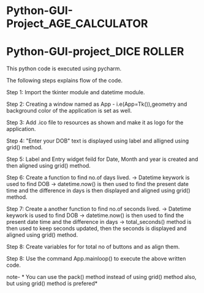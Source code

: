 # Python-GUI-Project_AGE_CALCULATOR

# Python-GUI-project_DICE ROLLER 

This python code is executed using pycharm.

The following steps explains flow of the code.

Step 1: Import the tkinter module and datetime module.

Step 2:  Creating a window named as App - i.e(App=Tk()),geometry and background color of the application is set as well.

Step 3: Add .ico file to resources as shown and make it as logo for the application.

Step 4: "Enter your DOB" text is displayed using label and alligned using grid() method. 

Step 5: Label and Entry widget feild for Date, Month and year is created and then aligned using grid() method.

Step 6: Create a function to find no.of days lived. -> Datetime keywork is used to find DOB -> datetime.now() is then used to find the present date time and the difference in days is then displayed and aligned using grid() method.

Step 7: Create a another function to find no.of seconds lived. -> Datetime keywork is used to find DOB -> datetime.now() is then used to find the present date time and the difference in days -> total_seconds() method is then used to keep seconds updated, then the seconds is displayed and aligned using grid() method.

Step 8: Create variables for for total no of buttons and as align them. 

Step 8: Use the command App.mainloop() to execute the above written code.

note- * You can use the pack() method instead of using grid() method also, but using grid() method is prefered*
